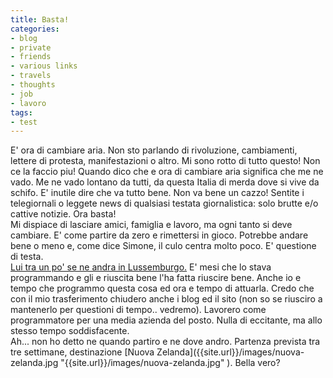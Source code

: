 ```yaml
---
title: Basta!
categories:
- blog
- private
- friends
- various links
- travels
- thoughts
- job
- lavoro
tags:
- test
---
```

E' ora di cambiare aria. Non sto parlando di rivoluzione, cambiamenti, lettere
di protesta, manifestazioni o altro. Mi sono rotto di tutto questo! Non ce la
faccio piu! Quando dico che e ora di cambiare aria significa che me ne vado.
Me ne vado lontano da tutti, da questa Italia di merda dove si vive da schifo.
E' inutile dire che va tutto bene. Non va bene un cazzo! Sentite i
telegiornali o leggete news di qualsiasi testata giornalistica: solo brutte
e/o cattive notizie. Ora basta!  
Mi dispiace di lasciare amici, famiglia e lavoro, ma ogni tanto si deve
cambiare. E' come partire da zero e rimettersi in gioco. Potrebbe andare bene
o meno e, come dice Simone, il culo centra molto poco. E' questione di testa.  
[Lui tra un po' se ne andra in
Lussemburgo.](http://ubuntista.wordpress.com/2008/03/11/coming-back/
"http://ubuntista.wordpress.com/2008/03/11/coming-back/" ) E' mesi che lo
stava programmando e gli e riuscita bene l'ha fatta riuscire bene. Anche io e
tempo che programmo questa cosa ed ora e tempo di attuarla. Credo che con il
mio trasferimento chiudero anche i blog ed il sito (non so se riusciro a
mantenerlo per questioni di tempo.. vedremo). Lavorero come programmatore per
una media azienda del posto. Nulla di eccitante, ma allo stesso tempo
soddisfacente.  
Ah... non ho detto ne quando partiro e ne dove andro. Partenza prevista tra
tre settimane, destinazione [Nuova Zelanda]({{site.url}}/images/nuova-
zelanda.jpg "{{site.url}}/images/nuova-zelanda.jpg" ). Bella vero?

